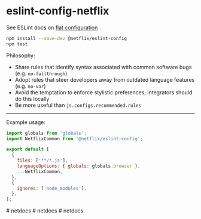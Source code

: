 # eslint-config-netflix

See ESLint docs on [flat configuration](https://eslint.org/docs/latest/use/configure/configuration-files-new)

```sh
npm install --save-dev @netflix/eslint-config
npm test
```

Philosophy:
* Share rules that identify syntax associated with common software bugs (e.g. `no-fallthrough`)
* Adopt rules that steer developers away from outdated language features (e.g. `no-var`)
* Avoid the temptation to enforce stylistic preferences; integrators should do this locally
* Be more useful than `js.configs.recommended.rules`

---

Example usage:

```js
import globals from 'globals';
import NetflixCommon from '@netflix/eslint-config';

export default [
  {
    files: ['**/*.js'],
    languageOptions: { globals: globals.browser },
    ...NetflixCommon,
  },
  {
    ignores: ['node_modules'],
  },
];
```
#   n e t d o c s 
 
 #   n e t d o c s 
 
 #   n e t d o c s 
 
 
